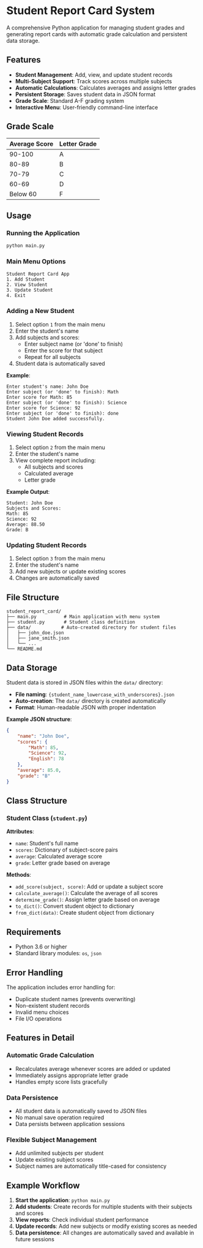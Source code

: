# Student Report Card System

A comprehensive Python application for managing student grades and generating report cards with automatic grade calculation and persistent data storage.

## Features

- **Student Management**: Add, view, and update student records
- **Multi-Subject Support**: Track scores across multiple subjects
- **Automatic Calculations**: Calculates averages and assigns letter grades
- **Persistent Storage**: Saves student data in JSON format
- **Grade Scale**: Standard A-F grading system
- **Interactive Menu**: User-friendly command-line interface

## Grade Scale

| Average Score | Letter Grade |
|---------------|--------------|
| 90-100        | A            |
| 80-89         | B            |
| 70-79         | C            |
| 60-69         | D            |
| Below 60      | F            |

## Usage

### Running the Application

```bash
python main.py
```

### Main Menu Options

```
Student Report Card App
1. Add Student
2. View Student
3. Update Student
4. Exit
```

### Adding a New Student

1. Select option `1` from the main menu
2. Enter the student's name
3. Add subjects and scores:
   - Enter subject name (or 'done' to finish)
   - Enter the score for that subject
   - Repeat for all subjects
4. Student data is automatically saved

**Example**:
```
Enter student's name: John Doe
Enter subject (or 'done' to finish): Math
Enter score for Math: 85
Enter subject (or 'done' to finish): Science
Enter score for Science: 92
Enter subject (or 'done' to finish): done
Student John Doe added successfully.
```

### Viewing Student Records

1. Select option `2` from the main menu
2. Enter the student's name
3. View complete report including:
   - All subjects and scores
   - Calculated average
   - Letter grade

**Example Output**:
```
Student: John Doe
Subjects and Scores:
Math: 85
Science: 92
Average: 88.50
Grade: B
```

### Updating Student Records

1. Select option `3` from the main menu
2. Enter the student's name
3. Add new subjects or update existing scores
4. Changes are automatically saved

## File Structure

```
student_report_card/
├── main.py          # Main application with menu system
├── student.py       # Student class definition
├── data/           # Auto-created directory for student files
│   ├── john_doe.json
│   ├── jane_smith.json
│   └── ...
└── README.md
```

## Data Storage

Student data is stored in JSON files within the `data/` directory:

- **File naming**: `{student_name_lowercase_with_underscores}.json`
- **Auto-creation**: The `data/` directory is created automatically
- **Format**: Human-readable JSON with proper indentation

**Example JSON structure**:
```json
{
    "name": "John Doe",
    "scores": {
        "Math": 85,
        "Science": 92,
        "English": 78
    },
    "average": 85.0,
    "grade": "B"
}
```

## Class Structure

### Student Class (`student.py`)

**Attributes**:
- `name`: Student's full name
- `scores`: Dictionary of subject-score pairs
- `average`: Calculated average score
- `grade`: Letter grade based on average

**Methods**:
- `add_score(subject, score)`: Add or update a subject score
- `calculate_average()`: Calculate the average of all scores
- `determine_grade()`: Assign letter grade based on average
- `to_dict()`: Convert student object to dictionary
- `from_dict(data)`: Create student object from dictionary

## Requirements

- Python 3.6 or higher
- Standard library modules: `os`, `json`

## Error Handling

The application includes error handling for:
- Duplicate student names (prevents overwriting)
- Non-existent student records
- Invalid menu choices
- File I/O operations

## Features in Detail

### Automatic Grade Calculation
- Recalculates average whenever scores are added or updated
- Immediately assigns appropriate letter grade
- Handles empty score lists gracefully

### Data Persistence
- All student data is automatically saved to JSON files
- No manual save operation required
- Data persists between application sessions

### Flexible Subject Management
- Add unlimited subjects per student
- Update existing subject scores
- Subject names are automatically title-cased for consistency

## Example Workflow

1. **Start the application**: `python main.py`
2. **Add students**: Create records for multiple students with their subjects and scores
3. **View reports**: Check individual student performance
4. **Update records**: Add new subjects or modify existing scores as needed
5. **Data persistence**: All changes are automatically saved and available in future sessions